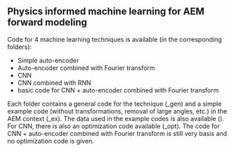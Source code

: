 ## Physics informed machine learning for AEM forward modeling

Code for 4 machine learning techniques is available (in the corresponding folders):
- Simple auto-encoder
- Auto-encoder combined with Fourier transform
- CNN
- CNN combined with RNN
- basic code for CNN + auto-encoder combined with Fourier transform

Each folder contains a general code for the technique (_gen) and a simple example code (without transformations, removal of large angles, etc.) in the AEM context (_ex).
The data used in the example codes is also available ().
For CNN, there is also an optimization code available (_opt).
The code for CNN + auto-encoder combined with Fourier transform is still very basis and no optimization code is given.
